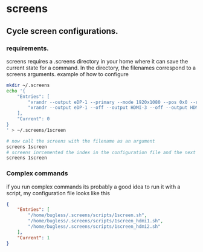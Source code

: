# screens
## Cycle screen configurations.

### requirements.
screens requires a .screens directory in your home where it can save the current state for a command.
In the directory, the filenames correspond to a screens arguments.
example of how to configure

```bash
mkdir ~/.screens
echo '{
	"Entries": [
		"xrandr --output eDP-1 --primary --mode 1920x1080 --pos 0x0 --rotate normal --output HDMI-3 --off --output HDMI-2 --off --output HDMI-1 --off --output DP-3 --off --output DP-2 --off --output DP-1 --off",
		"xrandr --output eDP-1 --off --output HDMI-3 --off --output HDMI-2 --off --output HDMI-1 --mode 1920x1200 --pos 0x0 --rotate normal --output DP-3 --off --output DP-2 --off --output DP-1 --off"
	],
	"Current": 0
}
' > ~/.screens/1screen

# now call the screens with the filename as an argument
screens 1screen
# screens inrcemented the index in the configuration file and the next time it's called executes the second entry
screens 1screen
```
### Complex commands
if you run complex commands its probably a good idea to run it with a script, my configuration file looks like this
```json
{
	"Entries": [
		"/home/bugless/.screens/scripts/1screen.sh",
		"/home/bugless/.screens/scripts/1screen_hdmi1.sh",
		"/home/bugless/.screens/scripts/1screen_hdmi2.sh"
	],
	"Current": 1
}
```


